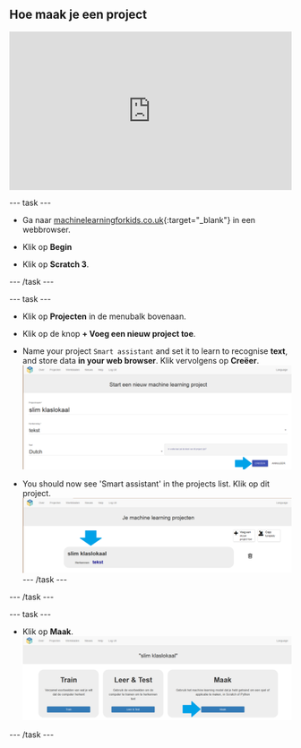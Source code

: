 ## Hoe maak je een project

<html>
  <div style="position: relative; overflow: hidden; padding-top: 56.25%;">
    <iframe style="position: absolute; top: 0; left: 0; right: 0; width: 100%; height: 100%; border: none;" src="https://www.youtube.com/embed/-y9N-VXW4iE?rel=0&cc_load_policy=1" allowfullscreen allow="accelerometer; autoplay; clipboard-write; encrypted-media; gyroscope; picture-in-picture; web-share"></iframe>
  </div>
</html>

\--- task ---

- Ga naar [machinelearningforkids.co.uk](https://machinelearningforkids.co.uk/){:target="_blank"} in een webbrowser.

- Klik op **Begin**

- Klik op **Scratch 3**.

\--- /task ---

\--- task ---

- Klik op **Projecten** in de menubalk bovenaan.

- Klik op de knop **+ Voeg een nieuw project toe**.

- Name your project `Smart assistant` and set it to learn to recognise **text**, and store data **in your web browser**. Klik vervolgens op **Creëer**.
  ![Een project maken](images/create-project-annotated.png)

- You should now see 'Smart assistant' in the projects list. Klik op dit project.
  ![Project list with smart classroom listed](images/projects-list-annotated.png) --- /task ---

\--- /task ---

\--- task ---

- Klik op **Maak**.
  ![Project hoofdmenu](images/project-make-annotated.png)

\--- /task ---
